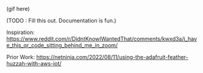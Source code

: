 (gif here)

(TODO : Fill this out. Documentation is fun.)

Inspiration: <https://www.reddit.com/r/DidntKnowIWantedThat/comments/kwxd3a/i_have_this_qr_code_sitting_behind_me_in_zoom/>

Prior Work: <https://netninja.com/2022/08/11/using-the-adafruit-feather-huzzah-with-aws-iot/>
